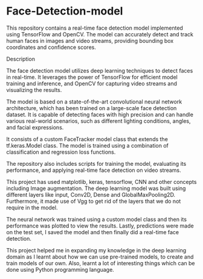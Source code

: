 # Face-Detection-model
This repository contains a real-time face detection model implemented using TensorFlow and OpenCV. The model can accurately detect and track human faces in images and video streams, providing bounding box coordinates and confidence scores.

Description

The face detection model utilizes deep learning techniques to detect faces in real-time. It leverages the power of TensorFlow for efficient model training and inference, and OpenCV for capturing video streams and visualizing the results.

The model is based on a state-of-the-art convolutional neural network architecture, which has been trained on a large-scale face detection dataset. It is capable of detecting faces with high precision and can handle various real-world scenarios, such as different lighting conditions, angles, and facial expressions.

It consists of a custom FaceTracker model class that extends the tf.keras.Model class. The model is trained using a combination of classification and regression loss functions.

The repository also includes scripts for training the model, evaluating its performance, and applying real-time face detection on video streams.

This project has used matplotlib, keras, tensorflow, CNN and other concepts including Image augmentation. The deep learning model was built using different layers like input, Conv2D, Dense and GlobalMaxPooling2D. Furthermore, it made use of Vgg to get rid of the layers that we do not require in the model. 

The neural network was trained using a custom model class and then its performance was plotted to view the results. Lastly, predictions were made on the test set, I saved the model and then finally did a real-time face detection. 

This project helped me in expanding my knowledge in the deep learning domain as I learnt about how we can use pre-trained models, to create and train models of our own. Also, learnt a lot of interesting things which can be done using Python programming language. 
